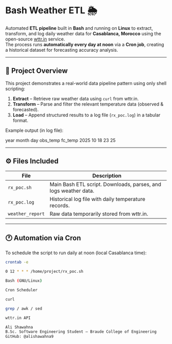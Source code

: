 # Bash Weather ETL 🌦️

Automated **ETL pipeline** built in **Bash** and running on **Linux** to extract, transform, and log daily weather data for **Casablanca, Morocco** using the open-source [wttr.in](https://wttr.in) service.  
The process runs **automatically every day at noon** via a **Cron job**, creating a historical dataset for forecasting accuracy analysis.

---

## 🧩 Project Overview

This project demonstrates a real-world data pipeline pattern using only shell scripting:

1. **Extract** – Retrieve raw weather data using `curl` from wttr.in.  
2. **Transform** – Parse and filter the relevant temperature data (observed & forecasted).  
3. **Load** – Append structured results to a log file (`rx_poc.log`) in a tabular format.

Example output (in log file):

year month day obs_temp fc_temp
2025 10 18 23 25

---

## ⚙️ Files Included

| File | Description |
|------|--------------|
| `rx_poc.sh` | Main Bash ETL script. Downloads, parses, and logs weather data. |
| `rx_poc.log` | Historical log file with daily temperature records. |
| `weather_report` | Raw data temporarily stored from wttr.in. |

---

## 🕐 Automation via Cron

To schedule the script to run daily at noon (local Casablanca time):

```bash
crontab -e

0 12 * * * /home/project/rx_poc.sh

Bash (GNU/Linux)

Cron Scheduler

curl

grep / awk / sed

wttr.in API

Ali Shawahna
B.Sc. Software Engineering Student – Braude College of Engineering
GitHub: @alishawahna9
